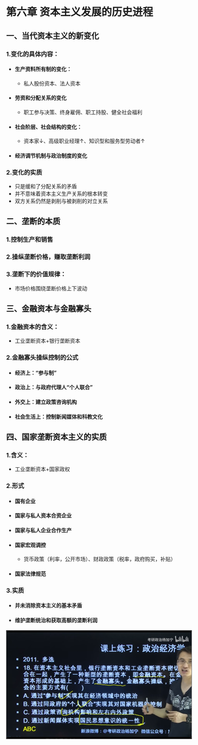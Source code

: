 # 第六章 资本主义发展的历史进程
## 一、当代资本主义的新变化
### 1.变化的具体内容：
- #### 生产资料所有制的变化：
    - 私人股份资本、法人资本
- #### 劳资和分配关系的变化
    - 职工参与决策、终身雇佣、职工持股、健全社会福利
- #### 社会阶层、社会结构的变化：
    - 资本家↓、高级职业经理↑、知识型和服务型劳动者↑
- #### 经济调节机制与政治制度的变化
### 2.变化的实质
- 只是缓和了分配关系的矛盾
- 并不意味着资本主义生产关系的根本转变
- 双方关系仍然是剥削与被剥削的对立关系
## 二、垄断的本质
### 1.控制生产和销售
### 2.操纵垄断价格，赚取垄断利润
### 3.垄断下的价值规律：
- 市场价格围绕垄断价格上下波动
## 三、金融资本与金融寡头
### 1.金融资本的含义：
- 工业垄断资本+银行垄断资本
### 2.金融寡头操纵控制的公式
- #### 经济上：“参与制”
- #### 政治上：与政府代理人“个人联合”
- #### 外交上：建立政策咨询机构
- #### 社会生活上：控制新闻媒体和科教文化
## 四、国家垄断资本主义的实质
### 1.含义：
- 工业垄断资本+国家政权
### 2.形式
- #### 国有企业
- #### 国家与私人资本合资企业
- #### 国家与私人企业合作生产
- #### 国家宏观调控
    - 货币政策（利率，公开市场）、财政政策（税率，政府购买，补贴）
- #### 国家法律规范
### 3.实质
- #### 并未消除资本主义的基本矛盾
- #### 维护垄断统治和获取高额的垄断利润
![alt text](image.png)